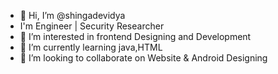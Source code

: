 - 👋 Hi, I’m @shingadevidya
- I'm Engineer | Security Researcher
- 👀 I’m interested in frontend Designing and Development
- 🌱 I’m currently learning java,HTML
- 💞️ I’m looking to collaborate on Website & Android Designing

<!---
shingadevidya/shingadevidya is a ✨ special ✨ repository because its `README.md` (this file) appears on your GitHub profile.
You can click the Preview link to take a look at your changes.
--->
